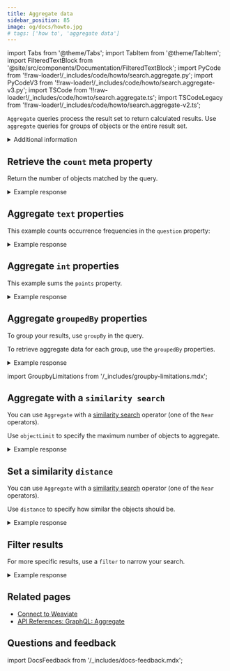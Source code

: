 ```yaml
---
title: Aggregate data
sidebar_position: 85
image: og/docs/howto.jpg
# tags: ['how to', 'aggregate data']
---
```


import Tabs from '@theme/Tabs';
import TabItem from '@theme/TabItem';
import FilteredTextBlock from '@site/src/components/Documentation/FilteredTextBlock';
import PyCode from '!!raw-loader!/_includes/code/howto/search.aggregate.py';
import PyCodeV3 from '!!raw-loader!/_includes/code/howto/search.aggregate-v3.py';
import TSCode from '!!raw-loader!/_includes/code/howto/search.aggregate.ts';
import TSCodeLegacy from '!!raw-loader!/_includes/code/howto/search.aggregate-v2.ts';


`Aggregate` queries process the result set to return calculated results. Use `aggregate` queries for groups of objects or the entire result set.

<details>
  <summary>
    Additional information
  </summary>

To run an `Aggregate` query, specify the following:

- A target collection to search
- One or more aggregated properties, such as:

   - A meta property
   - An object property
   - The `groupedBy` property

- Select at least one sub-property for each selected property

For details, see <a href="https://weaviate.io/developers/weaviate/api/graphql/aggregate">Aggregate</a>.

</details>

## Retrieve the `count` meta property

Return the number  of objects matched by the query.

<Tabs groupId="languages">
  <TabItem value="py" label="Python Client v4">
    <FilteredTextBlock
      text={PyCode}
      startMarker="# MetaCount Python"
      endMarker="# END MetaCount Python"
      language="py"
    />
  </TabItem>

  <TabItem value="py3" label="Python Client v3">
    <FilteredTextBlock
      text={PyCodeV3}
      startMarker="# MetaCount Python"
      endMarker="# END MetaCount Python"
      language="py"
    />
  </TabItem>

  <TabItem value="js" label="JS/TS Client v3">
    <FilteredTextBlock
      text={TSCode}
      startMarker="// MetaCount TS"
      endMarker="// END MetaCount TS"
      language="js"
    />
  </TabItem>

  <TabItem value="js2" label="JS/TS Client v2">
    <FilteredTextBlock
      text={TSCodeLegacy}
      startMarker="// MetaCount TS"
      endMarker="// END MetaCount TS"
      language="js"
    />
  </TabItem>

  <TabItem value="graphql" label="GraphQL">
    <FilteredTextBlock
      text={PyCodeV3}
      startMarker="# MetaCount GraphQL"
      endMarker="# END MetaCount GraphQL"
      language="graphql"
    />
  </TabItem>
</Tabs>

<details>
  <summary>Example response</summary>

  The output is like this:

  <FilteredTextBlock
    text={PyCodeV3}
    startMarker="# MetaCount Expected Results"
    endMarker="# END MetaCount Expected Results"
    language="json"
  />
</details>

## Aggregate `text` properties

This example counts occurrence frequencies in the `question` property:

<Tabs groupId="languages">
  <TabItem value="py" label="Python Client v4">
    <FilteredTextBlock
      text={PyCode}
      startMarker="# TextProp Python"
      endMarker="# END TextProp Python"
      language="py"
    />
  </TabItem>

  <TabItem value="py3" label="Python Client v3">
    <FilteredTextBlock
      text={PyCodeV3}
      startMarker="# TextProp Python"
      endMarker="# END TextProp Python"
      language="py"
    />
  </TabItem>

  <TabItem value="js" label="JS/TS Client v3">
    <FilteredTextBlock
      text={TSCode}
      startMarker="// TextProp TS"
      endMarker="// END TextProp TS"
      language="js"
    />
  </TabItem>

  <TabItem value="js2" label="JS/TS Client v2">
    <FilteredTextBlock
      text={TSCodeLegacy}
      startMarker="// TextProp TS"
      endMarker="// END TextProp TS"
      language="js"
    />
  </TabItem>

  <TabItem value="graphql" label="GraphQL">
    <FilteredTextBlock
      text={PyCodeV3}
      startMarker="# TextProp GraphQL"
      endMarker="# END TextProp GraphQL"
      language="graphql"
    />
  </TabItem>
</Tabs>

<details>
  <summary>Example response</summary>

  The output is like this:

  <FilteredTextBlock
    text={PyCodeV3}
    startMarker="# TextProp Expected Results"
    endMarker="# END TextProp Expected Results"
    language="json"
  />
</details>

## Aggregate `int` properties

This  example sums the `points` property.

<Tabs groupId="languages">
  <TabItem value="py" label="Python Client v4">
    <FilteredTextBlock
      text={PyCode}
      startMarker="# IntProp Python"
      endMarker="# END IntProp Python"
      language="py"
    />
  </TabItem>

  <TabItem value="py3" label="Python Client v3">
    <FilteredTextBlock
      text={PyCodeV3}
      startMarker="# IntProp Python"
      endMarker="# END IntProp Python"
      language="py"
    />
  </TabItem>

  <TabItem value="js" label="JS/TS Client v3">
    <FilteredTextBlock
      text={TSCode}
      startMarker="// IntProp TS"
      endMarker="// END IntProp TS"
      language="js"
    />
  </TabItem>

  <TabItem value="js2" label="JS/TS Client v2">
    <FilteredTextBlock
      text={TSCodeLegacy}
      startMarker="// IntProp TS"
      endMarker="// END IntProp TS"
      language="js"
    />
  </TabItem>

  <TabItem value="graphql" label="GraphQL">
    <FilteredTextBlock
      text={PyCodeV3}
      startMarker="# IntProp GraphQL"
      endMarker="# END IntProp GraphQL"
      language="graphql"
    />
  </TabItem>
</Tabs>

<details>
  <summary>Example response</summary>

  The output is like this:

  <FilteredTextBlock
    text={PyCodeV3}
    startMarker="# IntProp Expected Results"
    endMarker="# END IntProp Expected Results"
    language="json"
  />
</details>

## Aggregate `groupedBy` properties

To group your results, use `groupBy` in the query.

To retrieve aggregate data for each group, use the `groupedBy` properties.

<Tabs groupId="languages">
  <TabItem value="py" label="Python Client v4">
    <FilteredTextBlock
      text={PyCode}
      startMarker="# groupBy Python"
      endMarker="# END groupBy Python"
      language="py"
    />
  </TabItem>

  <TabItem value="py3" label="Python Client v3">
    <FilteredTextBlock
      text={PyCodeV3}
      startMarker="# groupBy Python"
      endMarker="# END groupBy Python"
      language="py"
    />
  </TabItem>

  <TabItem value="js" label="JS/TS Client v3">
    <FilteredTextBlock
      text={TSCode}
      startMarker="// groupBy TS"
      endMarker="// END groupBy TS"
      language="js"
    />
  </TabItem>

  <TabItem value="js2" label="JS/TS Client v2">
    <FilteredTextBlock
      text={TSCodeLegacy}
      startMarker="// groupBy TS"
      endMarker="// END groupBy TS"
      language="js"
    />
  </TabItem>

  <TabItem value="graphql" label="GraphQL">
    <FilteredTextBlock
      text={PyCodeV3}
      startMarker="# groupBy GraphQL"
      endMarker="# END groupBy GraphQL"
      language="graphql"
    />
  </TabItem>
</Tabs>


<details>
  <summary>Example response</summary>

  The output is like this:

  <FilteredTextBlock
    text={PyCodeV3}
    startMarker="# groupBy Expected Results"
    endMarker="# END groupBy Expected Results"
    language="json"
  />
</details>

import GroupbyLimitations from '/_includes/groupby-limitations.mdx';

<GroupbyLimitations />

## Aggregate with a `similarity search`

You can use `Aggregate` with a [similarity search](./similarity.md) operator (one of the `Near` operators).

<!-- Make sure to [limit your search results](../api/graphql/aggregate.md#limiting-the-search-space).<br/> -->
Use `objectLimit` to specify the maximum number of objects to aggregate.

<Tabs groupId="languages">
  <TabItem value="py" label="Python Client v4">
    <FilteredTextBlock
      text={PyCode}
      startMarker="# nearTextWithLimit Python"
      endMarker="# END nearTextWithLimit Python"
      language="py"
    />
  </TabItem>

  <TabItem value="py3" label="Python Client v3">
    <FilteredTextBlock
      text={PyCodeV3}
      startMarker="# nearTextWithLimit Python"
      endMarker="# END nearTextWithLimit Python"
      language="py"
    />
  </TabItem>

  <TabItem value="js" label="JS/TS Client v3">
    <FilteredTextBlock
      text={TSCode}
      startMarker="// nearTextWithLimit TS"
      endMarker="// END nearTextWithLimit TS"
      language="js"
    />
  </TabItem>

  <TabItem value="js2" label="JS/TS Client v2">
    <FilteredTextBlock
      text={TSCodeLegacy}
      startMarker="// nearTextWithLimit TS"
      endMarker="// END nearTextWithLimit TS"
      language="js"
    />
  </TabItem>

  <TabItem value="graphql" label="GraphQL">
    <FilteredTextBlock
      text={PyCodeV3}
      startMarker="# nearTextWithLimit GraphQL"
      endMarker="# END nearTextWithLimit GraphQL"
      language="graphql"
    />
  </TabItem>
</Tabs>

<details>
  <summary>Example response</summary>

  The output is like this:

  <FilteredTextBlock
    text={PyCodeV3}
    startMarker="# nearTextWithLimit Expected Results"
    endMarker="# END nearTextWithLimit Expected Results"
    language="json"
  />
</details>

## Set a similarity `distance`

You can use `Aggregate` with a [similarity search](./similarity.md) operator (one of the `Near` operators).

<!-- Make sure to [limit your search results](../api/graphql/aggregate.md#limiting-the-search-space).<br/> -->
Use `distance` to specify how similar the objects should be.

<!-- If you use `Aggregate` with a [similarity search](./similarity.md) operator (one of the `nearXXX` operators), [limit your search results](../api/graphql/aggregate.md#limiting-the-search-space). To specify how similar the objects should be, use the `distance` operator. -->

<Tabs groupId="languages">
  <TabItem value="py" label="Python Client v4">
    <FilteredTextBlock
      text={PyCode}
      startMarker="# nearTextWithDistance Python"
      endMarker="# END nearTextWithDistance Python"
      language="py"
    />
  </TabItem>

  <TabItem value="py3" label="Python Client v3">
    <FilteredTextBlock
      text={PyCodeV3}
      startMarker="# nearTextWithDistance Python"
      endMarker="# END nearTextWithDistance Python"
      language="py"
    />
  </TabItem>

  <TabItem value="js" label="JS/TS Client v3">
    <FilteredTextBlock
      text={TSCode}
      startMarker="// nearTextWithDistance TS"
      endMarker="// END nearTextWithDistance TS"
      language="js"
    />
  </TabItem>

  <TabItem value="js2" label="JS/TS Client v2">
    <FilteredTextBlock
      text={TSCodeLegacy}
      startMarker="// nearTextWithDistance TS"
      endMarker="// END nearTextWithDistance TS"
      language="js"
    />
  </TabItem>

  <TabItem value="graphql" label="GraphQL">
    <FilteredTextBlock
      text={PyCodeV3}
      startMarker="# nearTextWithDistance GraphQL"
      endMarker="# END nearTextWithDistance GraphQL"
      language="graphql"
    />
  </TabItem>
</Tabs>

<details>
  <summary>Example response</summary>

  The output is like this:

  <FilteredTextBlock
    text={PyCodeV3}
    startMarker="# nearTextWithDistance Expected Results"
    endMarker="# END nearTextWithDistance Expected Results"
    language="json"
  />
</details>

## Filter results

For more specific results, use a `filter` to narrow your search.

<Tabs groupId="languages">
  <TabItem value="py" label="Python Client v4">
    <FilteredTextBlock
      text={PyCode}
      startMarker="# whereFilter Python"
      endMarker="# END whereFilter Python"
      language="py"
    />
  </TabItem>

  <TabItem value="py3" label="Python Client v3">
    <FilteredTextBlock
      text={PyCodeV3}
      startMarker="# whereFilter Python"
      endMarker="# END whereFilter Python"
      language="py"
    />
  </TabItem>

  <TabItem value="js" label="JS/TS Client v3">
    <FilteredTextBlock
      text={TSCode}
      startMarker="// whereFilter TS"
      endMarker="// END whereFilter TS"
      language="js"
    />
  </TabItem>

  <TabItem value="js2" label="JS/TS Client v2">
    <FilteredTextBlock
      text={TSCodeLegacy}
      startMarker="// whereFilter TS"
      endMarker="// END whereFilter TS"
      language="js"
    />
  </TabItem>

  <TabItem value="graphql" label="GraphQL">
    <FilteredTextBlock
      text={PyCodeV3}
      startMarker="# whereFilter GraphQL"
      endMarker="# END whereFilter GraphQL"
      language="graphql"
    />
  </TabItem>
</Tabs>

<details>
  <summary>Example response</summary>

  The output is like this:

  <FilteredTextBlock
    text={PyCodeV3}
    startMarker="# whereFilter Expected Results"
    endMarker="# END whereFilter Expected Results"
    language="json"
  />

</details>

## Related pages

- [Connect to Weaviate](/developers/weaviate/connect/connect.mdx)
- [API References: GraphQL: Aggregate](../api/graphql/aggregate.md)

## Questions and feedback

import DocsFeedback from '/_includes/docs-feedback.mdx';

<DocsFeedback/>
